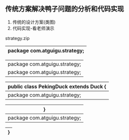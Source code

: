 ## 传统方案解决鸭子问题的分析和代码实现

1.  传统的设计方案(类图)
2.  代码实现-看老师演示

strategy.zip

| package com.atguigu.strategy; |
| --- |

|  |
| --- |
| package com.atguigu.strategy; |
| package com.atguigu.strategy; |

| public class PekingDuck extends Duck { |
| --- |
| package com.atguigu.strategy; |

| } |
| --- |
| package com.atguigu.strategy; |

| } |
| --- |